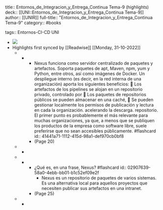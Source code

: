 title:: Entornos_de_Integracion_y_Entrega_Continua Tema-9 (highlights)
deck:: [[UNI::Entornos_de_Integracion_y_Entrega_Continua Tema-9]]
author:: [[UNIR]]
full-title:: "Entornos_de_Integracion_y_Entrega_Continua Tema-9"
category:: #books

tags:: Entornos-CI-CD UNI

- ![](https://readwise-assets.s3.amazonaws.com/media/uploaded_book_covers/profile_22942/eec69a14-5d36-490d-9fff-950f952183e3.jpg)
- Highlights first synced by [[Readwise]] [[Monday, 31-10-2022]]
	- -
		- Nexus  funciona  como  servidor  centralizado  de  paquetes  y  artefactos.  Soporta paquetes  de  apt,  Maven,  npm,  yum  y  Python,  entre  otros,  así  como  imágenes  de Docker. Un despliegue interno (es decir, en la red interna de una organización) aporta los siguientes beneficios:   Los artefactos de los pipelines se alojan en un repositorio privado, controlado por   Los  paquetes  de  repositorios  públicos  se  pueden  almacenar  en  una  caché,   Se  pueden  gestionar  localmente  los  permisos  de  publicación  y  lectura  en  cada la organización. acelerando la descarga. repositorio. El primer punto es probablemente el más relevante para muchas organizaciones, ya que,  a  menos que  se publiquen  los  productos  de  la  empresa  como  software  libre, suele  preferirse  que  no  sean  accesibles  públicamente. #flashcard
		  id:: 41441a71-1112-415d-98a1-def970cb0bf8
		- (Page 20)
	- -
	- -
		- ¿Qué es, en una frase, Nexus? #flashcard
		  id:: 02907639-58a0-4ebb-bb01-b1c52ef09e2f
			- Nexus es un repositorio de paquetes de varios sistemas. Es una alternativa local para aquellos proyectos que necesiten publicar sus artefactos en una intranet.
		- (Page 25)
	- -
